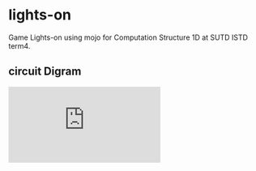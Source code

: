 # lights-on
Game Lights-on using mojo for Computation Structure 1D at SUTD ISTD term4.


## circuit Digram
![circuit diagram](https://github.com/Emrys-Hong/lights-on/blob/master/circuit_diagram.pdf)
